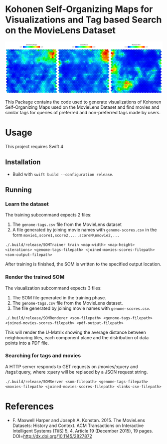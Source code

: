 # Kohonen Self-Organizing Maps for Visualizations and Tag based Search on the MovieLens Dataset

<img src="Maps.png" alt="Component Planes showing the distribution of SciFi, Cyborgs and Black and White movies" />

This Package contains the code used to generate visualizations of Kohonen Self-Organizing Maps
used on the MovieLens Dataset and find movies and similar tags for queries of preferred and non-preferred tags made by users.

# Usage

This project requires Swift 4

## Installation

- Build with `swift build --configuration release`.

## Running

### Learn the dataset

The training subcommand expects 2 files:

1. The `genome-tags.csv` file from the MovieLens dataset
2. A file generated by joining movie names with `genome-scores.csv` in the form `movie1,score1,score2,...,scoreN\nmovie2,...`

```
./.build/release/SOMTrainer train <map-width> <map-height> <iterations> <genome-tags-filepath> <joined-movies-scores-filepath> <som-output-filepath>
```

After training is finished, the SOM is written to the specified output location.

### Render the trained SOM

The visualization subcommand expects 3 files:

1. The SOM file generated in the training phase.
2. The `genome-tags.csv` file from the MovieLens dataset.
2. The file generated by joining movie names with `genome-scores.csv`.


```
./.build/release/SOMRenderer <som-filepath> <genome-tags-filepath> <joined-movies-scores-filepath> <pdf-output-filepath>
```

This will render the U-Matrix showing the average distance between neighbouring tiles, each component plane and the distribution of data points into a PDF file.

### Searching for tags and movies

A HTTP server responds to GET requests on /movies/:query and /tags/:query, where :query will be replaced by a JSON request string.

```
./.build/release/SOMServer <som-filepath> <genome-tags-filepath> <movies-filepath> <joined-movies-scores-filepath> <links-csv-filepath>
```

# References

- F. Maxwell Harper and Joseph A. Konstan. 2015. The MovieLens Datasets: History and Context. ACM Transactions on Interactive Intelligent Systems (TiiS) 5, 4, Article 19 (December 2015), 19 pages. DOI=http://dx.doi.org/10.1145/2827872
